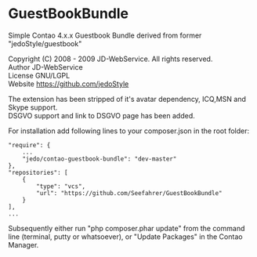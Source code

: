# GuestBookBundle
Simple Contao 4.x.x Guestbook Bundle derived from former "jedoStyle/guestbook"

Copyright &#40;C&#41; 2008 - 2009 JD-WebService. All rights reserved.</br>
Author     JD-WebService</br>
License    GNU/LGPL</br>
Website    https://github.com/jedoStyle</br>

The extension has been stripped of it's avatar dependency, ICQ,MSN and Skype support.</br>
DSGVO support and link to DSGVO page has been added.

For installation add following lines to your composer.json in the root folder:

    "require": {
        ...   
        "jedo/contao-guestbook-bundle": "dev-master"
    },
    "repositories": [
        {
            "type": "vcs",
            "url": "https://github.com/Seefahrer/GuestBookBundle"
        }
    ],
    ...
    
    
    
Subsequently either run "php composer.phar update" from the command line (terminal, putty or whatsoever),
or "Update Packages" in the Contao Manager.
